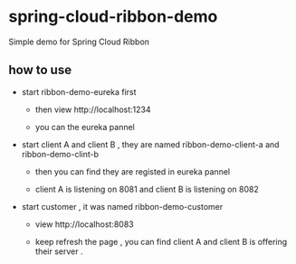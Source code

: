 # spring-cloud-ribbon-demo
Simple demo for Spring Cloud Ribbon 

## how to use

* start ribbon-demo-eureka first 
 
    * then view http://localhost:1234
    
    * you can the eureka pannel 
    
* start client A and client B , they are named ribbon-demo-client-a and ribbon-demo-clint-b

    * then you can find they are registed in eureka pannel
    
    * client A is listening on 8081 and client B is listening on 8082
    
* start customer , it was named ribbon-demo-customer

    * view http://localhost:8083
    
    * keep refresh the page , you can find client A and client B is offering their server . 
    